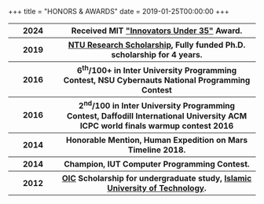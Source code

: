 +++
title = "HONORS & AWARDS"
date = 2019-01-25T00:00:00
+++


<table class="tg">
  <tr>
    <th class="tg-s268" width="20%">2024</th>
    <th class="tg-s268">Received MIT <a href="https://majarra.com/en/about/news/iu35-MENA-winners-2024">"Innovators Under 35"</a> Award.</th>
  </tr>
  <tr>
    <th class="tg-s268" width="20%">2019</th>
    <th class="tg-s268"><a href="https://www.ntu.edu.sg/admissions/graduate/financialmatters/scholarships/rss">NTU Research Scholarship</a>, Fully funded Ph.D. scholarship for 4 years. </th>
  </tr>
  <tr>
    <th class="tg-s268" width="20%">2016</th>
    <th class="tg-s268">6<sup>th</sup>/100+ in Inter University Programming Contest, NSU Cybernauts National Programming Contest </th>
  </tr>
  <tr>
    <th class="tg-s268" width="20%">2016</th>
    <th class="tg-s268">2<sup>nd</sup>/100 in Inter University Programming Contest, Daffodill International University ACM ICPC world finals warmup contest 2016 </th>
  </tr>
  <tr>
    <th class="tg-s268" width="20%">2014</th>
    <th class="tg-s268">Honorable Mention, Human Expedition on Mars Timeline 2018. </th>
  </tr>
  <tr>
    <th class="tg-s268" width="20%">2014</th>
    <th class="tg-s268">Champion, IUT Computer Programming Contest. </th>
  </tr>
  <tr>
    <th class="tg-s268" width="20%">2012</th>
    <th class="tg-s268"><a href="https://https://www.oic-oci.org/">OIC</a> Scholarship for undergraduate study, <a href="https://www.iutoic-dhaka.edu/">Islamic University of Technology</a>. </th>
  </tr>
</table>
